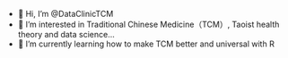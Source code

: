 - 👋 Hi, I’m @DataClinicTCM
- 👀 I’m interested in Traditional Chinese Medicine（TCM）, Taoist health theory and data science...
- 🌱 I’m currently learning how to make TCM better and universal with R 


<!---
DataClinicTCM/DataClinicTCM is a ✨ special ✨ repository because its `README.md` (this file) appears on your GitHub profile.
You can click the Preview link to take a look at your changes.
--->
